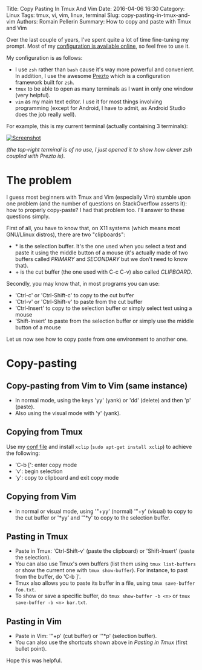 Title: Copy Pasting In Tmux And Vim
Date: 2016-04-06 16:30
Category: Linux
Tags: tmux, vi, vim, linux, terminal
Slug: copy-pasting-in-tmux-and-vim
Authors: Romain Pellerin
Summary: How to copy and paste with Tmux and Vim

Over the last couple of years, I've spent quite a lot of time fine-tuning my prompt. Most of my [configuration is available online](https://github.com/rpellerin/dotfiles), so feel free to use it.

My configuration is as follows:

- I use `zsh` rather than `bash` cause it's way more powerful and convenient. In addition, I use the awesome [Prezto](https://github.com/sorin-ionescu/prezto) which is a configuration framework built for `zsh`.
- `tmux` to be able to open as many terminals as I want in only one window (very helpful).
- `vim` as my main text editor. I use it for most things involving programming (except for Android, I have to admit, as Android Studio does the job really well).

For example, this is my current terminal (actually containing 3 terminals):

[![Screenshot]({static}/images/copy-pasting-tmux-vim-screenshot.png)]({static}/images/copy-pasting-tmux-vim-screenshot.png)

_(the top-right terminal is of no use, I just opened it to show how clever zsh coupled with Prezto is)._

# The problem

I guess most beginners with Tmux and Vim (especially Vim) stumble upon one problem (and the number of questions on StackOverflow asserts it): how to properly copy-paste? I had that problem too. I'll answer to these questions simply.

First of all, you have to know that, on X11 systems (which means most GNU/Llinux distros), there are two "clipboards":

- \* is the selection buffer. It's the one used when you select a text and paste it using the middle button of a mouse (it's actually made of two buffers called _PRIMARY_ and _SECONDARY_ but we don't need to know that).
- \+ is the cut buffer (the one used with C-c C-v) also called _CLIPBOARD_.

Secondly, you may know that, in most programs you can use:

- 'Ctrl-c' or 'Ctrl-Shift-c' to copy to the cut buffer
- 'Ctrl-v' or 'Ctrl-Shift-v' to paste from the cut buffer
- 'Ctrl-Insert' to copy to the selection buffer or simply select text using a mouse
- 'Shift-Insert' to paste from the selection buffer or simply use the middle button of a mouse

Let us now see how to copy paste from one environment to another one.

# Copy-pasting

## Copy-pasting from Vim to Vim (same instance)

- In normal mode, using the keys 'yy' (yank) or 'dd' (delete) and then 'p' (paste).
- Also using the visual mode with 'y' (yank).

## Copying from Tmux

Use my [conf file](https://github.com/rpellerin/dotfiles/blob/master/.tmux.conf) and install `xclip` (`sudo apt-get install xclip`) to achieve the following:

- 'C-b [': enter copy mode
- 'v': begin selection
- 'y': copy to clipboard and exit copy mode

## Copying from Vim

- In normal or visual mode, using '"+yy' (normal) '"+y' (visual) to copy to the cut buffer or '\*yy' and '"\*y' to copy to the selection buffer.

## Pasting in Tmux

- Paste in Tmux: 'Ctrl-Shift-v' (paste the clipboard) or 'Shift-Insert' (paste the selection).
- You can also use Tmux's own buffers (list them using `tmux list-buffers` or show the current one with `tmux show-buffer`). For instance, to past from the buffer, do 'C-b ]'.
- Tmux also allows you to paste its buffer in a file, using `tmux save-buffer foo.txt`.
- To show or save a specific buffer, do `tmux show-buffer -b <n>` or `tmux save-buffer -b <n> bar.txt`.

## Pasting in Vim

- Paste in Vim: '"+p' (cut buffer) or '"\*p' (selection buffer).
- You can also use the shortcuts shown above in _Pasting in Tmux_ (first bullet point).

Hope this was helpful.
